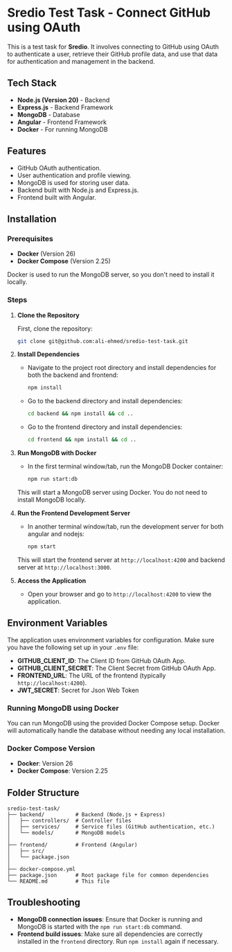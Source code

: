 # Sredio Test Task - Connect GitHub using OAuth

This is a test task for **Sredio**. It involves connecting to GitHub using OAuth to authenticate a user, retrieve their GitHub profile data, and use that data for authentication and management in the backend.

## Tech Stack

- **Node.js (Version 20)** - Backend
- **Express.js** - Backend Framework
- **MongoDB** - Database
- **Angular** - Frontend Framework
- **Docker** - For running MongoDB

## Features

- GitHub OAuth authentication.
- User authentication and profile viewing.
- MongoDB is used for storing user data.
- Backend built with Node.js and Express.js.
- Frontend built with Angular.

## Installation

### Prerequisites

- **Docker** (Version 26)
- **Docker Compose** (Version 2.25)

Docker is used to run the MongoDB server, so you don't need to install it locally.

### Steps

1. **Clone the Repository**

   First, clone the repository:

   ```bash
   git clone git@github.com:ali-ehmed/sredio-test-task.git
   ```

2. **Install Dependencies**

   - Navigate to the project root directory and install dependencies for both the backend and frontend:

     ```bash
     npm install
     ```

   - Go to the backend directory and install dependencies:

     ```bash
     cd backend && npm install && cd ..
     ```

   - Go to the frontend directory and install dependencies:

     ```bash
     cd frontend && npm install && cd ..
     ```

3. **Run MongoDB with Docker**

   - In the first terminal window/tab, run the MongoDB Docker container:

     ```bash
     npm run start:db
     ```

   This will start a MongoDB server using Docker. You do not need to install MongoDB locally.

4. **Run the Frontend Development Server**

   - In another terminal window/tab, run the development server for both angular and nodejs:

     ```bash
     npm start
     ```

   This will start the frontend server at `http://localhost:4200` and backend server at `http://localhost:3000`.

5. **Access the Application**

   - Open your browser and go to `http://localhost:4200` to view the application.

## Environment Variables

The application uses environment variables for configuration. Make sure you have the following set up in your `.env` file:

- **GITHUB_CLIENT_ID**: The Client ID from GitHub OAuth App.
- **GITHUB_CLIENT_SECRET**: The Client Secret from GitHub OAuth App.
- **FRONTEND_URL**: The URL of the frontend (typically `http://localhost:4200`).
- **JWT_SECRET**: Secret for Json Web Token

### Running MongoDB using Docker

You can run MongoDB using the provided Docker Compose setup. Docker will automatically handle the database without needing any local installation.

### Docker Compose Version

- **Docker**: Version 26
- **Docker Compose**: Version 2.25

## Folder Structure

```plaintext
sredio-test-task/
├── backend/          # Backend (Node.js + Express)
│   ├── controllers/  # Controller files
│   ├── services/     # Service files (GitHub authentication, etc.)
│   └── models/       # MongoDB models
│
├── frontend/         # Frontend (Angular)
│   ├── src/
│   └── package.json
│
├── docker-compose.yml
├── package.json      # Root package file for common dependencies
└── README.md         # This file
```

## Troubleshooting

- **MongoDB connection issues**: Ensure that Docker is running and MongoDB is started with the `npm run start:db` command.
- **Frontend build issues**: Make sure all dependencies are correctly installed in the `frontend` directory. Run `npm install` again if necessary.

